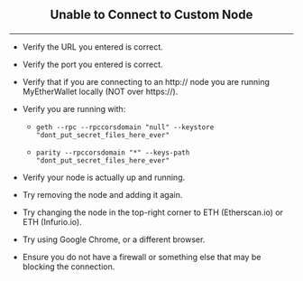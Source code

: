 ## <p align="center">Unable to Connect to Custom Node</p>
***

* Verify the URL you entered is correct.

* Verify the port you entered is correct.

* Verify that if you are connecting to an http:// node you are running MyEtherWallet locally (NOT over https://).

* Verify you are running with:

    * `geth --rpc --rpccorsdomain "null" --keystore "dont_put_secret_files_here_ever"`

    * `parity --rpccorsdomain "*" --keys-path "dont_put_secret_files_here_ever"`
    
* Verify your node is actually up and running.

* Try removing the node and adding it again.

* Try changing the node in the top-right corner to ETH (Etherscan.io) or ETH (Infurio.io).

* Try using Google Chrome, or a different browser.

* Ensure you do not have a firewall or something else that may be blocking the connection.